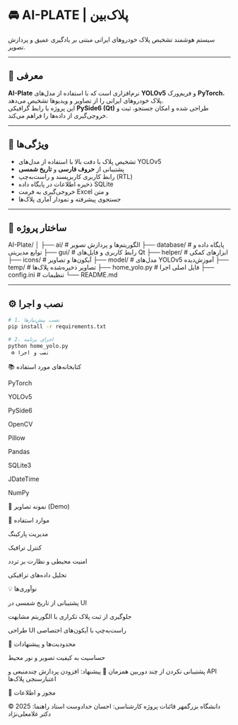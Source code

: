 # 🚘 AI-PLATE | پلاک‌بین
سیستم هوشمند تشخیص پلاک خودروهای ایرانی مبتنی بر یادگیری عمیق و پردازش تصویر.

---

## 📖 معرفی
**AI-Plate** نرم‌افزاری است که با استفاده از مدل‌های **YOLOv5** و فریم‌ورک **PyTorch**، پلاک خودروهای ایرانی را از تصاویر و ویدیوها تشخیص می‌دهد.  
این پروژه با رابط گرافیکی **PySide6 (Qt)** طراحی شده و امکان جستجو، ثبت و خروجی‌گیری از داده‌ها را فراهم می‌کند.

---

## 🧠 ویژگی‌ها
- تشخیص پلاک با دقت بالا با استفاده از مدل‌های YOLOv5  
- پشتیبانی از **حروف فارسی** و **تاریخ شمسی**  
- رابط کاربری کاربرپسند و راست‌به‌چپ (RTL)  
- ذخیره اطلاعات در پایگاه داده SQLite  
- خروجی‌گیری به فرمت Excel و متن  
- جستجوی پیشرفته و نمودار آماری پلاک‌ها  

---

## 🧩 ساختار پروژه
AI-Plate/
│
├── ai/ # الگوریتم‌ها و پردازش تصویر
├── database/ # پایگاه داده و توابع مدیریتی
├── gui/ # رابط کاربری و فایل‌های Qt
├── helper/ # ابزارهای کمکی
├── icons/ # آیکون‌ها و تصاویر
├── model/ # مدل‌های YOLOv5 آموزش‌دیده
├── temp/ # تصاویر ذخیره‌شده پلاک‌ها
├── home_yolo.py # فایل اصلی اجرا
├── config.ini # تنظیمات
└── README.md



---

## ⚙️ نصب و اجرا
```bash
# 1. نصب پیش‌نیازها
pip install -r requirements.txt

# 2. اجرای برنامه
python home_yolo.py
 ⚙️ نصب و اجرا
```


📚 کتابخانه‌های مورد استفاده

PyTorch

YOLOv5

PySide6

OpenCV

Pillow

Pandas

SQLite3

JDateTime

NumPy


🧪 نمونه تصاویر (Demo)



🧭 موارد استفاده

مدیریت پارکینگ

کنترل ترافیک

امنیت محیطی و نظارت بر تردد

تحلیل داده‌های ترافیکی


💡 نوآوری‌ها

پشتیبانی از تاریخ شمسی در UI

جلوگیری از ثبت پلاک تکراری با الگوریتم مشابهت

طراحی UI راست‌به‌چپ با آیکون‌های اختصاصی


🧱 محدودیت‌ها و پیشنهادات

حساسیت به کیفیت تصویر و نور محیط

پشتیبانی نکردن از چند دوربین همزمان
🔹 پیشنهاد: افزودن پردازش چندمنبعی و API اعتبارسنجی پلاک‌ها



📜 مجوز و اطلاعات

© 2025 دانشگاه بزرگمهر قائنات
پروژه کارشناسی: احسان خدادوست
استاد راهنما: دکتر غلامعلی‌نژاد
